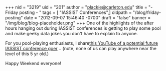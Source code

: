 +++
nid = "3219"
uid = "201"
author = "plackie@carleton.edu"
title = "- Friday posting - "
tags = [ "IASSIST Conferences",]
oldpath = "/blog/friday-posting"
date = "2012-09-07 15:46:40 -0700"
draft = "false"
banner = "/img/blog/blog-placeholder.png"
+++
One of the highlights of the after hours hanging out during IASSIST
conferences is getting to play some pool and make geeky data jokes you
don't have to explain to anyone.  

For you pool-playing enthusiasts, I share[this YouTube of a potential
future IASSIST conference
goer](http://www.youtube.com/watch?v=H7B1NhceHEg&category=&feature=edu_spotlight "5-yr Old Pool Prodigy")
.. (note, none of us can play anywhere near the level of this 5 yr
old.) 

Happy Weekend everyone! 
